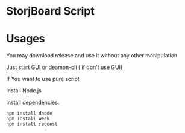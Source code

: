 StorjBoard Script
=========

Usages
=========
You may download release and use it without any other manipulation.

Just start GUI or deamon-cli ( if don't use GUI)



If You want to use pure script

Install Node.js

Install dependencies:

```
npm install dnode
npm install weak
npm install request

``````


